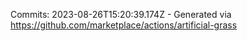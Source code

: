 Commits: 2023-08-26T15:20:39.174Z - Generated via https://github.com/marketplace/actions/artificial-grass
<br>
